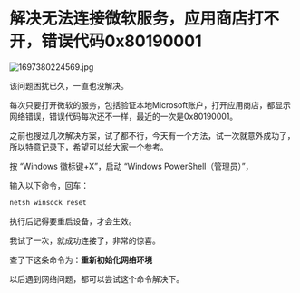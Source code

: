 # 解决无法连接微软服务，应用商店打不开，错误代码0x80190001

![1697380224569.jpg](https://img.shejibiji.com/2023/10/15/652bf78192ca4.jpg)

该问题困扰已久，一直也没解决。

每次只要打开微软的服务，包括验证本地Microsoft账户，打开应用商店，都显示网络错误，错误代码每次还不一样，最近的一次是0x80190001。

之前也搜过几次解决方案，试了都不行，今天有一个方法，试一次就意外成功了，所以特意记录下，希望可以给大家一个参考。

按 “Windows 徽标键+X”，启动 “Windows PowerShell（管理员）”，

输入以下命令，回车：

```bash
netsh winsock reset
```

执行后记得要重启设备，才会生效。

我试了一次，就成功连接了，非常的惊喜。



查了下这条命令为：**重新初始化网络环境**

以后遇到网络问题，都可以尝试这个命令解决下。